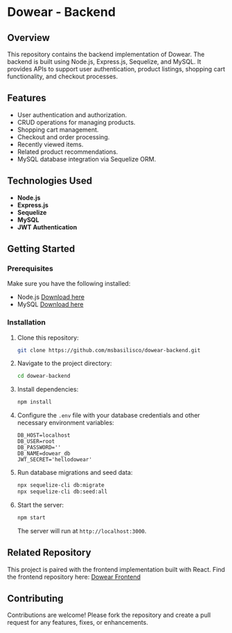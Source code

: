 # Dowear - Backend

## Overview
This repository contains the backend implementation of Dowear. The backend is built using Node.js, Express.js, Sequelize, and MySQL. It provides APIs to support user authentication, product listings, shopping cart functionality, and checkout processes.

## Features
- User authentication and authorization.
- CRUD operations for managing products.
- Shopping cart management.
- Checkout and order processing.
- Recently viewed items.
- Related product recommendations.
- MySQL database integration via Sequelize ORM.

## Technologies Used
- **Node.js**
- **Express.js**
- **Sequelize**
- **MySQL**
- **JWT Authentication**

## Getting Started

### Prerequisites
Make sure you have the following installed:
- Node.js [Download here](https://nodejs.org/en/download/prebuilt-installer)
- MySQL [Download here](https://www.oracle.com/mysql/technologies/mysql-enterprise-edition-downloads.html)

### Installation
1. Clone this repository:
   ```bash
   git clone https://github.com/msbasilisco/dowear-backend.git
   ```
2. Navigate to the project directory:
   ```bash
   cd dowear-backend
   ```
3. Install dependencies:
   ```bash
   npm install
   ```
4. Configure the `.env` file with your database credentials and other necessary environment variables:
   ```env
   DB_HOST=localhost
   DB_USER=root
   DB_PASSWORD=''
   DB_NAME=dowear_db
   JWT_SECRET='hellodowear'
   ```
5. Run database migrations and seed data:
   ```bash
   npx sequelize-cli db:migrate
   npx sequelize-cli db:seed:all
   ```
6. Start the server:
   ```bash
   npm start
   ```
   The server will run at `http://localhost:3000`.

## Related Repository
This project is paired with the frontend implementation built with React. Find the frontend repository here: [Dowear Frontend](https://github.com/psalmantha/dowear-frontend.git)

## Contributing
Contributions are welcome! Please fork the repository and create a pull request for any features, fixes, or enhancements.
